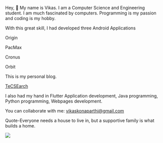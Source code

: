 Hey, 👋 My name is Vikas. I am a Computer Science and Engineering student. I am much fascinated by computers. Programming is my passion and coding is my hobby.

With this great skill, I had developed three Android Applications

Origin 

PacMax

Cronus

Orbit

This is my personal blog.

<a href="vikaskonaparthi.blogspot.com">TeCSEarch</a>

I also had my hand in Flutter Application development, Java programming, Python programming, Webpages development.

You can collaborate with me: vikaskonaparthi@gmail.com

Quote-Everyone needs a house to live in, but a supportive family is what builds a home.

<img src="https://github-readme-stats.vercel.app/api?username=Vikas-Konaparthi&&show_icons=true&title_color=ffffff&icon_color=bb2acf&text_color=daf7dc&bg_color=151515">

<!--
**Vikas-Konaparthi/Vikas-Konaparthi** is a ✨ _special_ ✨ repository because its `README.md` (this file) appears on your GitHub profile.

Here are some ideas to get you started:

- 🔭 I’m currently working on ...
- 🌱 I’m currently learning ...
- 👯 I’m looking to collaborate on ...
- 🤔 I’m looking for help with ...
- 💬 Ask me about ...
- 📫 How to reach me: ...
- 😄 Pronouns: ...
- ⚡ Fun fact: ...
-->
